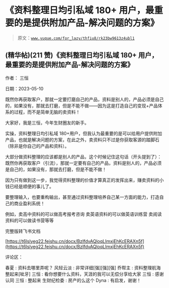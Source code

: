 # 《资料整理日均引私域 180+ 用户，最重要的是提供附加产品-解决问题的方案》

> 原文：[`www.yuque.com/for_lazy/thfiu8/rk23bw9613z4ubl1`](https://www.yuque.com/for_lazy/thfiu8/rk23bw9613z4ubl1)



## (精华帖)(211 赞)《资料整理日均引私域 180+ 用户，最重要的是提供附加产品-解决问题的方案》 

作者： 三恒 

日期：2023-05-10 

既然你再获取客户，那就一定要打磨自己的产品，资料是别人的，产品必须是自己的，如果没有，那就去打磨，但是不能不做——因为这是打造自己的变现+产品体系的过程，而不是简单无脑的卖资料！ 

大家好，我是三恒，今年生财圈友的新手。 

实操，资料整理日均引私域 180+用户，但我认为最重要的是可以给用户提供附加产品，也就是解决问题的方案，在此之外，卖资料只不过是你获取客源的踏脚石（除非是你自己的产品和资料）。 

大部分做资料整理的应该都是别人的产品，这个时候记住这句话（开头提到了）：既然你再获取客户（引流），那就一定要有自己的产品，资料是别人的，产品必须是自己的，如果没有，那就去打磨，但是不能不做！ 

因为只有做到这一步，我觉得资料整理的价值才算真正的发挥出来，赚卖资料的小钱已经是顺便的事儿了。 

要整理输入，也要重构输出，甚至通过资料整理培养自己某一方面的能力，打造自己的商业盈利系统！ 

例如，卖高中资料的可以做高考报考咨询 卖英语资料的可以做英语训练营 卖阅读资料的可以做读书营等等 

完整版转飞书文档 

[https://t6lslyeg22.feishu.cn/docx/BzIfdvAQloqLImxjEhKcERAXn5f](https://t6lslyeg22.feishu.cn/docx/BzIfdvAQloqLImxjEhKcERAXn5f) 

评论区： 

春夏 : 资料去哪里弄呢？ 风轻云淡 : 非常详细[强][强][强] 乔帮主 : 资料整理航海整起来[呲牙] 三恒 : 看你想要什么资料，天涯的我可以无偿分享给大家 三恒 : 感谢认同 三恒 : 整起来 生财纪检委 : 房产的么这个 Dyna : 有启发，谢谢！